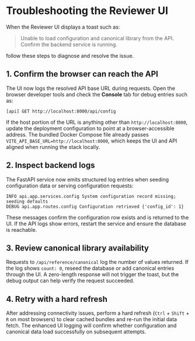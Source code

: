 # Troubleshooting the Reviewer UI

When the Reviewer UI displays a toast such as:

> Unable to load configuration and canonical library from the API. Confirm the backend service is running.

follow these steps to diagnose and resolve the issue.

## 1. Confirm the browser can reach the API

The UI now logs the resolved API base URL during requests. Open the browser developer tools and check the **Console** tab for debug entries such as:

```
[api] GET http://localhost:8000/api/config
```

If the host portion of the URL is anything other than `http://localhost:8000`, update the deployment configuration to point at a browser-accessible address. The bundled Docker Compose file already passes `VITE_API_BASE_URL=http://localhost:8000`, which keeps the UI and API aligned when running the stack locally.

## 2. Inspect backend logs

The FastAPI service now emits structured log entries when seeding configuration data or serving configuration requests:

```
INFO api.app.services.config System configuration record missing; seeding defaults
DEBUG api.app.routes.config Configuration retrieved {'config_id': 1}
```

These messages confirm the configuration row exists and is returned to the UI. If the API logs show errors, restart the service and ensure the database is reachable.

## 3. Review canonical library availability

Requests to `/api/reference/canonical` log the number of values returned. If the log shows `count: 0`, reseed the database or add canonical entries through the UI. A zero-length response will not trigger the toast, but the debug output can help verify the request succeeded.

## 4. Retry with a hard refresh

After addressing connectivity issues, perform a hard refresh (`Ctrl` + `Shift` + `R` on most browsers) to clear cached bundles and re-run the initial data fetch. The enhanced UI logging will confirm whether configuration and canonical data load successfully on subsequent attempts.
